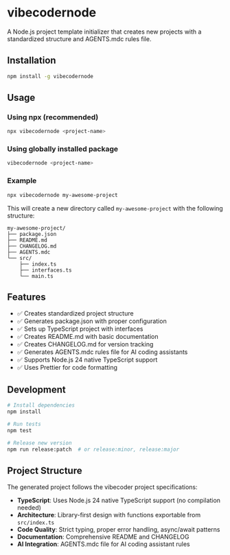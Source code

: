 # vibecodernode

A Node.js project template initializer that creates new projects with a standardized structure and AGENTS.mdc rules file.

## Installation

```bash
npm install -g vibecodernode
```

## Usage

### Using npx (recommended)

```bash
npx vibecodernode <project-name>
```

### Using globally installed package

```bash
vibecodernode <project-name>
```

### Example

```bash
npx vibecodernode my-awesome-project
```

This will create a new directory called `my-awesome-project` with the following structure:

```
my-awesome-project/
├── package.json
├── README.md
├── CHANGELOG.md
├── AGENTS.mdc
└── src/
    ├── index.ts
    ├── interfaces.ts
    └── main.ts
```

## Features

- ✅ Creates standardized project structure
- ✅ Generates package.json with proper configuration
- ✅ Sets up TypeScript project with interfaces
- ✅ Creates README.md with basic documentation
- ✅ Creates CHANGELOG.md for version tracking
- ✅ Generates AGENTS.mdc rules file for AI coding assistants
- ✅ Supports Node.js 24 native TypeScript support
- ✅ Uses Prettier for code formatting

## Development

```bash
# Install dependencies
npm install

# Run tests
npm test

# Release new version
npm run release:patch  # or release:minor, release:major
```

## Project Structure

The generated project follows the vibecoder project specifications:

- **TypeScript**: Uses Node.js 24 native TypeScript support (no compilation needed)
- **Architecture**: Library-first design with functions exportable from `src/index.ts`
- **Code Quality**: Strict typing, proper error handling, async/await patterns
- **Documentation**: Comprehensive README and CHANGELOG
- **AI Integration**: AGENTS.mdc file for AI coding assistant rules
